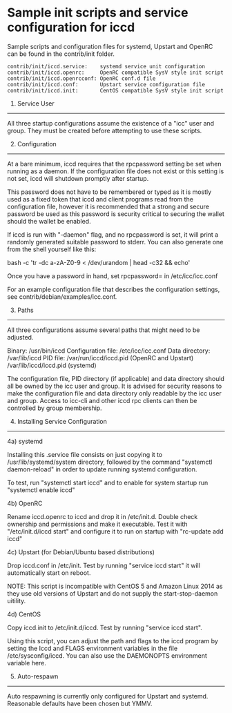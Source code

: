 # Sample init scripts and service configuration for iccd

Sample scripts and configuration files for systemd, Upstart and OpenRC
can be found in the contrib/init folder.

    contrib/init/iccd.service:    systemd service unit configuration
    contrib/init/iccd.openrc:     OpenRC compatible SysV style init script
    contrib/init/iccd.openrcconf: OpenRC conf.d file
    contrib/init/iccd.conf:       Upstart service configuration file
    contrib/init/iccd.init:       CentOS compatible SysV style init script

1. Service User

---

All three startup configurations assume the existence of a "icc" user
and group. They must be created before attempting to use these scripts.

2. Configuration

---

At a bare minimum, iccd requires that the rpcpassword setting be set
when running as a daemon. If the configuration file does not exist or this
setting is not set, iccd will shutdown promptly after startup.

This password does not have to be remembered or typed as it is mostly used
as a fixed token that iccd and client programs read from the configuration
file, however it is recommended that a strong and secure password be used
as this password is security critical to securing the wallet should the
wallet be enabled.

If iccd is run with "-daemon" flag, and no rpcpassword is set, it will
print a randomly generated suitable password to stderr. You can also
generate one from the shell yourself like this:

bash -c 'tr -dc a-zA-Z0-9 < /dev/urandom | head -c32 && echo'

Once you have a password in hand, set rpcpassword= in /etc/icc/icc.conf

For an example configuration file that describes the configuration settings,
see contrib/debian/examples/icc.conf.

3. Paths

---

All three configurations assume several paths that might need to be adjusted.

Binary: /usr/bin/iccd
Configuration file: /etc/icc/icc.conf
Data directory: /var/lib/iccd
PID file: /var/run/iccd/iccd.pid (OpenRC and Upstart)
/var/lib/iccd/iccd.pid (systemd)

The configuration file, PID directory (if applicable) and data directory
should all be owned by the icc user and group. It is advised for security
reasons to make the configuration file and data directory only readable by the
icc user and group. Access to icc-cli and other iccd rpc clients
can then be controlled by group membership.

4. Installing Service Configuration

---

4a) systemd

Installing this .service file consists on just copying it to
/usr/lib/systemd/system directory, followed by the command
"systemctl daemon-reload" in order to update running systemd configuration.

To test, run "systemctl start iccd" and to enable for system startup run
"systemctl enable iccd"

4b) OpenRC

Rename iccd.openrc to iccd and drop it in /etc/init.d. Double
check ownership and permissions and make it executable. Test it with
"/etc/init.d/iccd start" and configure it to run on startup with
"rc-update add iccd"

4c) Upstart (for Debian/Ubuntu based distributions)

Drop iccd.conf in /etc/init. Test by running "service iccd start"
it will automatically start on reboot.

NOTE: This script is incompatible with CentOS 5 and Amazon Linux 2014 as they
use old versions of Upstart and do not supply the start-stop-daemon uitility.

4d) CentOS

Copy iccd.init to /etc/init.d/iccd. Test by running "service iccd start".

Using this script, you can adjust the path and flags to the iccd program by
setting the Iccd and FLAGS environment variables in the file
/etc/sysconfig/iccd. You can also use the DAEMONOPTS environment variable here.

5. Auto-respawn

---

Auto respawning is currently only configured for Upstart and systemd.
Reasonable defaults have been chosen but YMMV.
